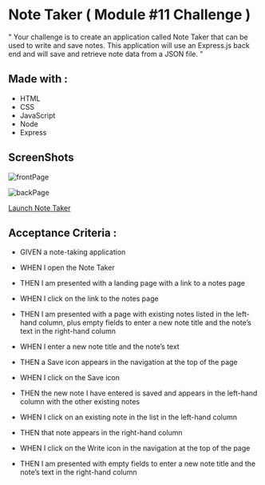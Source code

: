 # Note Taker ( Module #11 Challenge )

" Your challenge is to create an application called Note Taker that can be used to write and save notes. This application will use an Express.js back end and will save and retrieve note data from a JSON file. "

## Made with :

- HTML
- CSS
- JavaScript
- Node
- Express

## ScreenShots

![frontPage](.assets/images/ScreenShot.jpg)

![backPage](.assets/images/secondScreenShot.jpg)

[Launch Note Taker]()

## Acceptance Criteria :

- GIVEN a note-taking application

- WHEN I open the Note Taker

- THEN I am presented with a landing page with a link to a notes page

- WHEN I click on the link to the notes page

- THEN I am presented with a page with existing notes listed in the left-hand column, plus empty fields to enter a new note title and the note’s text in the right-hand column

- WHEN I enter a new note title and the note’s text

- THEN a Save icon appears in the navigation at the top of the page

- WHEN I click on the Save icon

- THEN the new note I have entered is saved and appears in the left-hand column with the other existing notes

- WHEN I click on an existing note in the list in the left-hand column

- THEN that note appears in the right-hand column

- WHEN I click on the Write icon in the navigation at the top of the page

- THEN I am presented with empty fields to enter a new note title and the note’s text in the right-hand column
